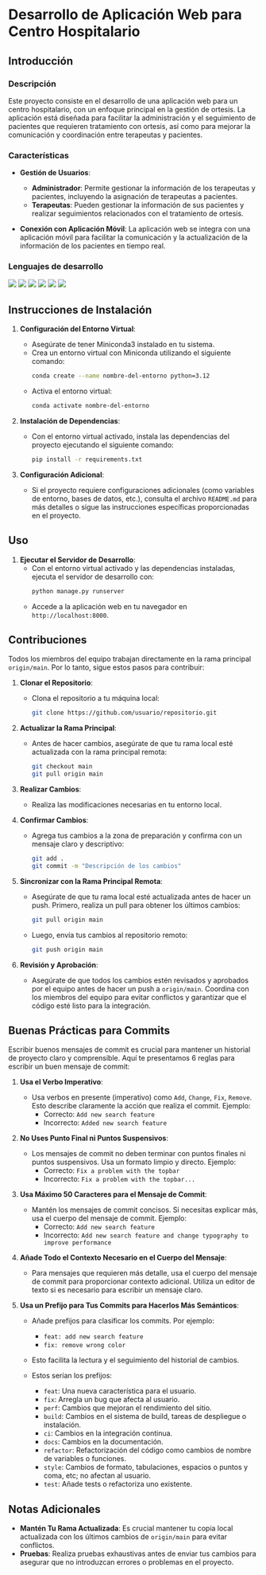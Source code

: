 # Desarrollo de Aplicación Web para Centro Hospitalario

## Introducción

### Descripción
Este proyecto consiste en el desarrollo de una aplicación web para un centro hospitalario, con un enfoque principal en la gestión de ortesis. La aplicación está diseñada para facilitar la administración y el seguimiento de pacientes que requieren tratamiento con ortesis, así como para mejorar la comunicación y coordinación entre terapeutas y pacientes.

### Características
- **Gestión de Usuarios**:
  - **Administrador**: Permite gestionar la información de los terapeutas y pacientes, incluyendo la asignación de terapeutas a pacientes.
  - **Terapeutas**: Pueden gestionar la información de sus pacientes y realizar seguimientos relacionados con el tratamiento de ortesis.

- **Conexión con Aplicación Móvil**: La aplicación web se integra con una aplicación móvil para facilitar la comunicación y la actualización de la información de los pacientes en tiempo real.

### Lenguajes de desarrollo
<img src="https://cdn.jsdelivr.net/gh/devicons/devicon@latest/icons/python/python-original-wordmark.svg" />
<img src="https://cdn.jsdelivr.net/gh/devicons/devicon@latest/icons/python/python-original-wordmark.svg" />
<img src="https://cdn.jsdelivr.net/gh/devicons/devicon@latest/icons/javascript/javascript-original.svg" />
<img src="https://cdn.jsdelivr.net/gh/devicons/devicon@latest/icons/html5/html5-original-wordmark.svg" />
<img src="https://cdn.jsdelivr.net/gh/devicons/devicon@latest/icons/css3/css3-original-wordmark.svg" />
<img src="https://cdn.jsdelivr.net/gh/devicons/devicon@latest/icons/postgresql/postgresql-original-wordmark.svg" />

## Instrucciones de Instalación

1. **Configuración del Entorno Virtual**:
   - Asegúrate de tener Miniconda3 instalado en tu sistema.
   - Crea un entorno virtual con Miniconda utilizando el siguiente comando:
     ```bash
     conda create --name nombre-del-entorno python=3.12
     ```
   - Activa el entorno virtual:
     ```bash
     conda activate nombre-del-entorno
     ```

2. **Instalación de Dependencias**:
   - Con el entorno virtual activado, instala las dependencias del proyecto ejecutando el siguiente comando:
     ```bash
     pip install -r requirements.txt
     ```

3. **Configuración Adicional**:
   - Si el proyecto requiere configuraciones adicionales (como variables de entorno, bases de datos, etc.), consulta el archivo `README.md` para más detalles o sigue las instrucciones específicas proporcionadas en el proyecto.

## Uso

1. **Ejecutar el Servidor de Desarrollo**:
   - Con el entorno virtual activado y las dependencias instaladas, ejecuta el servidor de desarrollo con:
     ```bash
     python manage.py runserver
     ```
   - Accede a la aplicación web en tu navegador en `http://localhost:8000`.

## Contribuciones

Todos los miembros del equipo trabajan directamente en la rama principal `origin/main`. Por lo tanto, sigue estos pasos para contribuir:

1. **Clonar el Repositorio**:
   - Clona el repositorio a tu máquina local:
     ```bash
     git clone https://github.com/usuario/repositorio.git
     ```

2. **Actualizar la Rama Principal**:
   - Antes de hacer cambios, asegúrate de que tu rama local esté actualizada con la rama principal remota:
     ```bash
     git checkout main
     git pull origin main
     ```

3. **Realizar Cambios**:
   - Realiza las modificaciones necesarias en tu entorno local.

4. **Confirmar Cambios**:
   - Agrega tus cambios a la zona de preparación y confirma con un mensaje claro y descriptivo:
     ```bash
     git add .
     git commit -m "Descripción de los cambios"
     ```

5. **Sincronizar con la Rama Principal Remota**:
   - Asegúrate de que tu rama local esté actualizada antes de hacer un push. Primero, realiza un pull para obtener los últimos cambios:
     ```bash
     git pull origin main
     ```
   - Luego, envía tus cambios al repositorio remoto:
     ```bash
     git push origin main
     ```

6. **Revisión y Aprobación**:
   - Asegúrate de que todos los cambios estén revisados y aprobados por el equipo antes de hacer un push a `origin/main`. Coordina con los miembros del equipo para evitar conflictos y garantizar que el código esté listo para la integración.

## Buenas Prácticas para Commits

Escribir buenos mensajes de commit es crucial para mantener un historial de proyecto claro y comprensible. Aquí te presentamos 6 reglas para escribir un buen mensaje de commit:

1. **Usa el Verbo Imperativo**:
   - Usa verbos en presente (imperativo) como `Add`, `Change`, `Fix`, `Remove`. Esto describe claramente la acción que realiza el commit. Ejemplo:
     - Correcto: `Add new search feature`
     - Incorrecto: `Added new search feature`

2. **No Uses Punto Final ni Puntos Suspensivos**:
   - Los mensajes de commit no deben terminar con puntos finales ni puntos suspensivos. Usa un formato limpio y directo. Ejemplo:
     - Correcto: `Fix a problem with the topbar`
     - Incorrecto: `Fix a problem with the topbar...`

3. **Usa Máximo 50 Caracteres para el Mensaje de Commit**:
   - Mantén los mensajes de commit concisos. Si necesitas explicar más, usa el cuerpo del mensaje de commit. Ejemplo:
     - Correcto: `Add new search feature`
     - Incorrecto: `Add new search feature and change typography to improve performance`

4. **Añade Todo el Contexto Necesario en el Cuerpo del Mensaje**:
   - Para mensajes que requieren más detalle, usa el cuerpo del mensaje de commit para proporcionar contexto adicional. Utiliza un editor de texto si es necesario para escribir un mensaje claro.

5. **Usa un Prefijo para Tus Commits para Hacerlos Más Semánticos**:
   - Añade prefijos para clasificar los commits. Por ejemplo:
     - `feat: add new search feature`
     - `fix: remove wrong color`
   - Esto facilita la lectura y el seguimiento del historial de cambios.
   - Estos serían los prefijos:

     - `feat`: Una nueva característica para el usuario.
     - `fix`: Arregla un bug que afecta al usuario.
     - `perf`: Cambios que mejoran el rendimiento del sitio.
     - `build`: Cambios en el sistema de build, tareas de despliegue o instalación.
     - `ci`: Cambios en la integración continua.
     - `docs`: Cambios en la documentación.
     - `refactor`: Refactorización del código como cambios de nombre de variables o funciones.
     - `style`: Cambios de formato, tabulaciones, espacios o puntos y coma, etc; no afectan al usuario.
     - `test`: Añade tests o refactoriza uno existente.

## Notas Adicionales
- **Mantén Tu Rama Actualizada**: Es crucial mantener tu copia local actualizada con los últimos cambios de `origin/main` para evitar conflictos.
- **Pruebas**: Realiza pruebas exhaustivas antes de enviar tus cambios para asegurar que no introduzcan errores o problemas en el proyecto.
